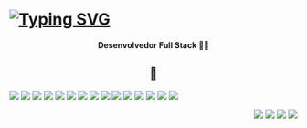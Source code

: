 # [![Typing SVG](https://readme-typing-svg.herokuapp.com?color=%231E90FF&size=30&center=true&vCenter=true&width=900&lines=Hello%2C+world++...+%F0%9F%8C%8D+I'm+Robert+)](https://git.io/typing-svg)

<h4 align="center">Desenvolvedor Full Stack 👨‍💻</h4>

<h2 align="center">💼</h2>

![](https://img.shields.io/badge/:-Java-informational?style=flat&logo=java&logoColor=white) ![](https://img.shields.io/badge/:-MySQL-informational?style=flat&logo=mysql&logoColor=white) ![](https://img.shields.io/badge/:-Postman-informational?style=flat&logo=postman&logoColor=white) ![](https://img.shields.io/badge/:-JUnit-informational?style=flat&logo=junit5&logoColor=white) ![](https://img.shields.io/badge/:-SpringBoot-informational?style=flat&logo=Spring&logoColor=white) ![](https://img.shields.io/badge/:-Heroku-informational?style=flat&logo=heroku&logoColor=white) ![](https://img.shields.io/badge/:-HTML-informational?style=flat&logo=HTML5&logoColor=white) ![](https://img.shields.io/badge/:-CSS-informational?style=flat&logo=CSS3&logoColor=white) ![](https://img.shields.io/badge/:-Bootstrap-informational?style=flat&logo=Bootstrap&logoColor=white) ![](https://img.shields.io/badge/:-Angular-informational?style=flat&logo=Angular&logoColor=white) ![](https://img.shields.io/badge/:-JavaScript-informational?style=flat&logo=Javascript&logoColor=white) ![](https://img.shields.io/badge/:-TypeScript-informational?style=flat&logo=Typescript&logoColor=white) ![](https://img.shields.io/badge/:-VScode-informational?style=flat&logo=VisualStudioCode&logoColor=white) ![](https://img.shields.io/badge/:-Eclipse-informational?style=flat&logo=eclipse&logoColor=white) ![](https://img.shields.io/badge/:-Git-informational?style=flat&logo=git&logoColor=white) 


<p align="right">
<a href="https://wa.me/5511913327788?text=Olá,%20vi%20seu%20GitHub!" target="_blank"> <img src="https://img.icons8.com/ios-filled/30/1E90FF/whatsapp.png"/></a>
<a href = "mailto:robertwtavares@gmail.com"><img src="https://img.icons8.com/ios-filled/30/1E90FF/apple-mail.png"/></a>
<a href = "https://www.linkedin.com/in/robertwtm/"><img src="https://img.icons8.com/ios-filled/30/1E90FF/linkedin.png"/></a>
<a href = "https://www.instagram.com/robertwtm/"><img src="https://img.icons8.com/external-kiranshastry-solid-kiranshastry/30/1E90FF/external-camera-photography-kiranshastry-solid-kiranshastry.png"/></a>
